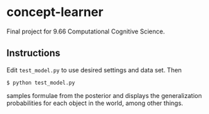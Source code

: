 concept-learner
===============

Final project for 9.66 Computational Cognitive Science.

Instructions
------------

Edit `test_model.py` to use desired settings and data set. Then

    $ python test_model.py

samples formulae from the posterior and displays the generalization
probabilities for each object in the world, among other things.

